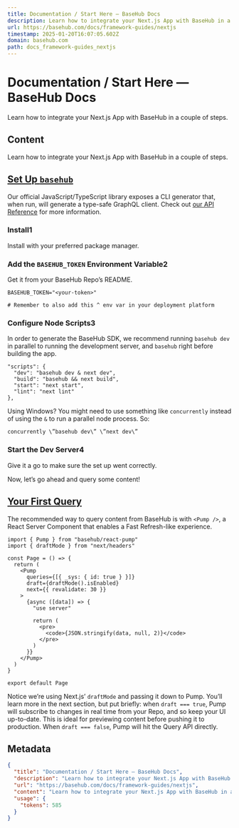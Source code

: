 ```yaml
---
title: Documentation / Start Here — BaseHub Docs
description: Learn how to integrate your Next.js App with BaseHub in a couple of steps.
url: https://basehub.com/docs/framework-guides/nextjs
timestamp: 2025-01-20T16:07:05.602Z
domain: basehub.com
path: docs_framework-guides_nextjs
---
```


# Documentation / Start Here — BaseHub Docs


Learn how to integrate your Next.js App with BaseHub in a couple of steps.


## Content

Learn how to integrate your Next.js App with BaseHub in a couple of steps.

[Set Up `basehub`](https://basehub.com/docs/framework-guides/nextjs#set-up-basehub)
-----------------------------------------------------------------------------------

Our official JavaScript/TypeScript library exposes a CLI generator that, when run, will generate a type-safe GraphQL client. Check out [our API Reference](https://docs.basehub.com/api-reference/javascript-sdk) for more information.

### Install1

Install with your preferred package manager.

### Add the `BASEHUB_TOKEN` Environment Variable2

Get it from your BaseHub Repo’s README.

```
BASEHUB_TOKEN="<your-token>"

# Remember to also add this ^ env var in your deployment platform
```

### Configure Node Scripts3

In order to generate the BaseHub SDK, we recommend running `basehub dev` in parallel to running the development server, and `basehub` right before building the app.

```
"scripts": {
  "dev": "basehub dev & next dev",
  "build": "basehub && next build",
  "start": "next start",
  "lint": "next lint"
},
```

Using Windows? You might need to use something like `concurrently` instead of using the `&` to run a parallel node process. So:

`concurrently \”basehub dev\” \”next dev\”`

### Start the Dev Server4

Give it a go to make sure the set up went correctly.

Now, let’s go ahead and query some content!

[Your First Query](https://basehub.com/docs/framework-guides/nextjs#your-first-query)
-------------------------------------------------------------------------------------

The recommended way to query content from BaseHub is with `<Pump />`, a React Server Component that enables a Fast Refresh-like experience.

```
import { Pump } from "basehub/react-pump"
import { draftMode } from "next/headers"

const Page = () => {
  return (
    <Pump
      queries={[{ _sys: { id: true } }]}
      draft={draftMode().isEnabled}
      next={{ revalidate: 30 }}
    >
      {async ([data]) => {
        "use server"

        return (
          <pre>
            <code>{JSON.stringify(data, null, 2)}</code>
          </pre>
        )
      }}
    </Pump>
  )
}

export default Page
```

Notice we’re using Next.js’ `draftMode` and passing it down to Pump. You’ll learn more in the next section, but put briefly: when `draft === true`, Pump will subscribe to changes in real time from your Repo, and so keep your UI up-to-date. This is ideal for previewing content before pushing it to production. When `draft === false`, Pump will hit the Query API directly.

## Metadata

```json
{
  "title": "Documentation / Start Here — BaseHub Docs",
  "description": "Learn how to integrate your Next.js App with BaseHub in a couple of steps.",
  "url": "https://basehub.com/docs/framework-guides/nextjs",
  "content": "Learn how to integrate your Next.js App with BaseHub in a couple of steps.\n\n[Set Up `basehub`](https://basehub.com/docs/framework-guides/nextjs#set-up-basehub)\n-----------------------------------------------------------------------------------\n\nOur official JavaScript/TypeScript library exposes a CLI generator that, when run, will generate a type-safe GraphQL client. Check out [our API Reference](https://docs.basehub.com/api-reference/javascript-sdk) for more information.\n\n### Install1\n\nInstall with your preferred package manager.\n\n### Add the `BASEHUB_TOKEN` Environment Variable2\n\nGet it from your BaseHub Repo’s README.\n\n```\nBASEHUB_TOKEN=\"<your-token>\"\n\n# Remember to also add this ^ env var in your deployment platform\n```\n\n### Configure Node Scripts3\n\nIn order to generate the BaseHub SDK, we recommend running `basehub dev` in parallel to running the development server, and `basehub` right before building the app.\n\n```\n\"scripts\": {\n  \"dev\": \"basehub dev & next dev\",\n  \"build\": \"basehub && next build\",\n  \"start\": \"next start\",\n  \"lint\": \"next lint\"\n},\n```\n\nUsing Windows? You might need to use something like `concurrently` instead of using the `&` to run a parallel node process. So:\n\n`concurrently \\”basehub dev\\” \\”next dev\\”`\n\n### Start the Dev Server4\n\nGive it a go to make sure the set up went correctly.\n\nNow, let’s go ahead and query some content!\n\n[Your First Query](https://basehub.com/docs/framework-guides/nextjs#your-first-query)\n-------------------------------------------------------------------------------------\n\nThe recommended way to query content from BaseHub is with `<Pump />`, a React Server Component that enables a Fast Refresh-like experience.\n\n```\nimport { Pump } from \"basehub/react-pump\"\nimport { draftMode } from \"next/headers\"\n\nconst Page = () => {\n  return (\n    <Pump\n      queries={[{ _sys: { id: true } }]}\n      draft={draftMode().isEnabled}\n      next={{ revalidate: 30 }}\n    >\n      {async ([data]) => {\n        \"use server\"\n\n        return (\n          <pre>\n            <code>{JSON.stringify(data, null, 2)}</code>\n          </pre>\n        )\n      }}\n    </Pump>\n  )\n}\n\nexport default Page\n```\n\nNotice we’re using Next.js’ `draftMode` and passing it down to Pump. You’ll learn more in the next section, but put briefly: when `draft === true`, Pump will subscribe to changes in real time from your Repo, and so keep your UI up-to-date. This is ideal for previewing content before pushing it to production. When `draft === false`, Pump will hit the Query API directly.",
  "usage": {
    "tokens": 585
  }
}
```

